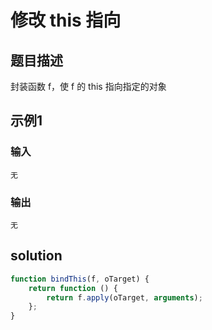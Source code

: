 # 修改 this 指向

## 题目描述

封装函数 f，使 f 的 this 指向指定的对象

## 示例1

### 输入

```
无
```

### 输出

```
无
```

## solution

```javascript
function bindThis(f, oTarget) {
    return function () {
        return f.apply(oTarget, arguments);
    };
}
```

